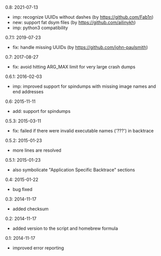 0.8: 2021-07-13
- imp: recognize UUIDs without dashes (by https://github.com/Fab1n)
- new: support fat dsym files (by https://github.com/ailinykh)
- imp: python3 compatibility

0.7.1: 2019-07-23
- fix: handle missing UUIDs (by https://github.com/john-paulsmith)

0.7: 2017-08-27
- fix: avoid hitting ARG_MAX limit for very large crash dumps

0.6.1: 2016-02-03
- imp: improved support for spindumps with missing image names and end addresses

0.6: 2015-11-11
- add: support for spindumps

0.5.3: 2015-03-11
- fix: failed if there were invalid executable names ('???') in backtrace

0.5.2: 2015-01-23
- more lines are resolved

0.5.1: 2015-01-23
- also symbolicate "Application Specific Backtrace" sections

0.4: 2015-01-22
- bug fixed

0.3: 2014-11-17
- added checksum

0.2: 2014-11-17
- added version to the script and homebrew formula

0.1: 2014-11-17
- improved error reporting

